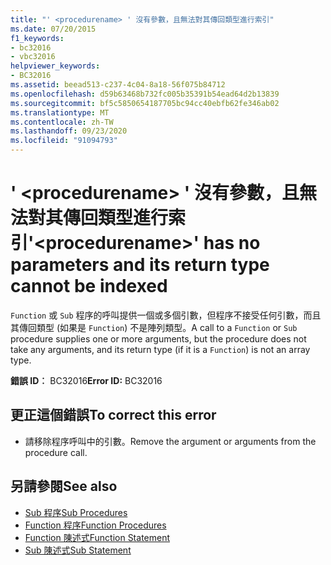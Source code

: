 ```yaml
---
title: "' <procedurename> ' 沒有參數，且無法對其傳回類型進行索引"
ms.date: 07/20/2015
f1_keywords:
- bc32016
- vbc32016
helpviewer_keywords:
- BC32016
ms.assetid: beead513-c237-4c04-8a18-56f075b84712
ms.openlocfilehash: d59b63468b732fc005b35391b54ead64d2b13839
ms.sourcegitcommit: bf5c5850654187705bc94cc40ebfb62fe346ab02
ms.translationtype: MT
ms.contentlocale: zh-TW
ms.lasthandoff: 09/23/2020
ms.locfileid: "91094793"
---
```

# <a name="procedurename-has-no-parameters-and-its-return-type-cannot-be-indexed"></a><span data-ttu-id="186ef-102">' \<procedurename> ' 沒有參數，且無法對其傳回類型進行索引</span><span class="sxs-lookup"><span data-stu-id="186ef-102">'\<procedurename>' has no parameters and its return type cannot be indexed</span></span>

<span data-ttu-id="186ef-103">`Function` 或 `Sub` 程序的呼叫提供一個或多個引數，但程序不接受任何引數，而且其傳回類型 (如果是 `Function`) 不是陣列類型。</span><span class="sxs-lookup"><span data-stu-id="186ef-103">A call to a `Function` or `Sub` procedure supplies one or more arguments, but the procedure does not take any arguments, and its return type (if it is a `Function`) is not an array type.</span></span>  
  
 <span data-ttu-id="186ef-104">**錯誤 ID︰** BC32016</span><span class="sxs-lookup"><span data-stu-id="186ef-104">**Error ID:** BC32016</span></span>  
  
## <a name="to-correct-this-error"></a><span data-ttu-id="186ef-105">更正這個錯誤</span><span class="sxs-lookup"><span data-stu-id="186ef-105">To correct this error</span></span>  
  
- <span data-ttu-id="186ef-106">請移除程序呼叫中的引數。</span><span class="sxs-lookup"><span data-stu-id="186ef-106">Remove the argument or arguments from the procedure call.</span></span>  
  
## <a name="see-also"></a><span data-ttu-id="186ef-107">另請參閱</span><span class="sxs-lookup"><span data-stu-id="186ef-107">See also</span></span>

- [<span data-ttu-id="186ef-108">Sub 程序</span><span class="sxs-lookup"><span data-stu-id="186ef-108">Sub Procedures</span></span>](../programming-guide/language-features/procedures/sub-procedures.md)
- [<span data-ttu-id="186ef-109">Function 程序</span><span class="sxs-lookup"><span data-stu-id="186ef-109">Function Procedures</span></span>](../programming-guide/language-features/procedures/function-procedures.md)
- [<span data-ttu-id="186ef-110">Function 陳述式</span><span class="sxs-lookup"><span data-stu-id="186ef-110">Function Statement</span></span>](../language-reference/statements/function-statement.md)
- [<span data-ttu-id="186ef-111">Sub 陳述式</span><span class="sxs-lookup"><span data-stu-id="186ef-111">Sub Statement</span></span>](../language-reference/statements/sub-statement.md)
